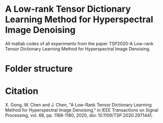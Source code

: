 # A Low-rank Tensor Dictionary Learning Method for Hyperspectral Image Denoising
All matlab codes of all experiments from the paper TSP2020-A Low-rank Tensor Dictionary Learning Method for Hyperspectral Image Denoising.

# Folder structure

# Citation
X. Gong, W. Chen and J. Chen, "A Low-Rank Tensor Dictionary Learning Method for Hyperspectral Image Denoising," in IEEE Transactions on Signal Processing, vol. 68, pp. 1168-1180, 2020, doi: 10.1109/TSP.2020.2971441.
